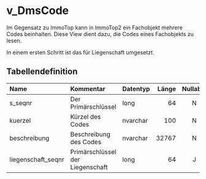 # v_DmsCode

Im Gegensatz zu ImmoTop kann in ImmoTop2 ein Fachobjekt mehrere Codes beinhalten. Diese View dient dazu, die Codes eines Fachobjekts zu lesen.

In einem ersten Schritt ist das für Liegenschaft umgesetzt.

## Tabellendefinition

| Name               | Kommentar                        | Datentyp | Länge | Nullable |
| :----------------- | :------------------------------- | :------- | ----: | :------: |
| s_seqnr            | Der Primärschlüssel              | long     |    64 |    N     |
| kuerzel            | Kürzel des Codes                 | nvarchar |   100 |    N     |
| beschreibung       | Beschreibung des Codes           | nvarchar | 32767 |    N     |
| liegenschaft_seqnr | Primärschlüssel der Liegenschaft | long     |    64 |    J     |
